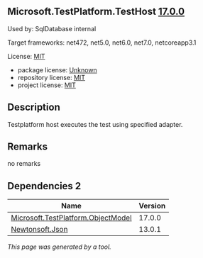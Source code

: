Microsoft.TestPlatform.TestHost [17.0.0](https://www.nuget.org/packages/Microsoft.TestPlatform.TestHost/17.0.0)
--------------------

Used by: SqlDatabase internal

Target frameworks: net472, net5.0, net6.0, net7.0, netcoreapp3.1

License: [MIT](../../../../licenses/mit) 

- package license: [Unknown]() 
- repository license: [MIT](https://github.com/microsoft/vstest) 
- project license: [MIT](https://github.com/microsoft/vstest/) 

Description
-----------
Testplatform host executes the test using specified adapter.

Remarks
-----------
no remarks


Dependencies 2
-----------

|Name|Version|
|----------|:----|
|[Microsoft.TestPlatform.ObjectModel](../../../../packages/nuget.org/microsoft.testplatform.objectmodel/17.0.0)|17.0.0|
|[Newtonsoft.Json](../../../../packages/nuget.org/newtonsoft.json/13.0.1)|13.0.1|

*This page was generated by a tool.*